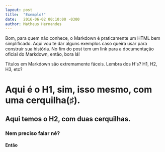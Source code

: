 ```yaml
---
layout: post
title:  "Exemplo!"
date:   2016-06-02 00:10:00 -0300
author: Matheus Hernandes 
---
```


Bom, para quem não conhece, o Markdown é praticamente um HTML bem simplificado.
Aqui vou te dar alguns exemplos caso queira usar para construir sua história. No fim do post tem um link para a documentação oficial do Markdown, então, bora lá!

Títulos em Markdown são extremamente fáceis. Lembra dos H's? H1, H2, H3, etc?
# Aqui é o H1, sim, isso mesmo, com uma cerquilha(&#9839;).
## Aqui temos o H2, com duas cerquilhas.
### Nem preciso falar né?
#### Então